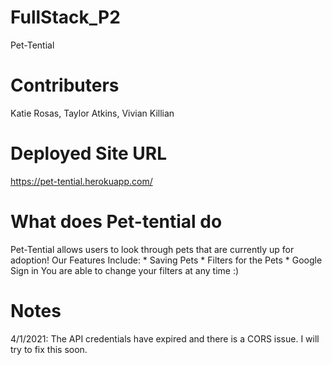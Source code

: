 # FullStack_P2
Pet-Tential
# Contributers
Katie Rosas, Taylor Atkins, Vivian Killian
# Deployed Site URL
https://pet-tential.herokuapp.com/
# What does Pet-tential do
Pet-Tential allows users to look through pets that are currently up for adoption! 
Our Features Include:
    * Saving Pets
    * Filters for the Pets
    * Google Sign in 
You are able to change your filters at any time :)

# Notes
4/1/2021: The API credentials have expired and there is a CORS issue. I will try to fix this soon.
